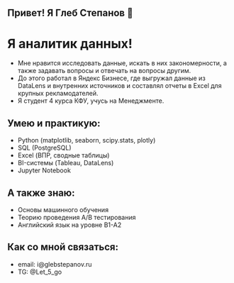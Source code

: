 ## Привет! Я Глеб Степанов 👋

# Я аналитик данных!

<ul>
  <li>Мне нравится исследовать данные, искать в них закономерности, а также задавать вопросы и отвечать на вопросы другим.</li>
  <li>До этого работал в Яндекс Бизнесе, где выгружал данные из DataLens и внутренних источников и составлял отчеты в Excel для крупных рекламодателей.</li>
  <li>Я студент 4 курса КФУ, учусь на Менеджменте.</li>
</ul>

## Умею и практикую:
<ul>
  <li>Python (matplotlib, seaborn, scipy.stats, plotly)</li>
  <li>SQL (PostgreSQL)</li>
  <li>Excel (ВПР, сводные таблицы)</li>
  <li>BI-системы (Tableau, DataLens)</li>
  <li>Jupyter Notebook</li>
</ul>

## А также знаю:
<ul>
  <li>Основы машинного обучения</li>
  <li>Теорию проведения A/B тестирования</li>
  <li>Английский язык на уровне B1-A2</li>
</ul>

## Как со мной связаться:
<ul>
  <li>email: i@glebstepanov.ru</li>
  <li>TG: @Let_5_go</li>
</ul>
